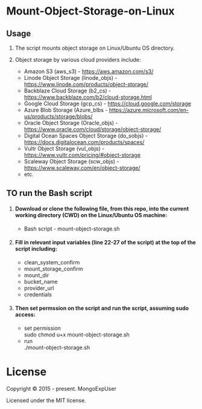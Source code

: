 # Mount-Object-Storage-on-Linux


## Usage
1) The script mounts object storage on Linux/Ubuntu OS directory. 

2) Object storage by various cloud providers include: <br>
    - Amazon S3 (aws_s3) - https://aws.amazon.com/s3/ <br>
    - Linode Object Storage (linode_objs) - https://www.linode.com/products/object-storage/ <br>
    - Backblaze Cloud Storage (b2_cs) - https://www.backblaze.com/b2/cloud-storage.html <br>
    - Google Cloud Storage (gcp_cs) - https://cloud.google.com/storage<br>
    - Azure Blob Storage (Azure_blbs - https://azure.microsoft.com/en-us/products/storage/blobs/ <br>
    - Oracle Object Storage (Oracle_objs) - https://www.oracle.com/cloud/storage/object-storage/<br>
    - Digital Ocean Spaces Object Storage (do_sobjs) - https://docs.digitalocean.com/products/spaces/ <br>
    - Vultr Object Storage (vul_objs) - https://www.vultr.com/pricing/#object-storage <br>
    - Scaleway Object Storage (scw_objs) - https://www.scaleway.com/en/object-storage/ <br>
    - etc. <br>


## TO run the Bash script

1) #### Download or clone the following file, from this repo, into the current working directory (CWD) on the Linux/Ubuntu OS machine: <br>
   - Bash script - mount-object-storage.sh<br>
   
2) #### Fill in relevant input variables (line 22-27 of the script) at the top of the script including: <br>
   - clean_system_confirm
   - mount_storage_confirm
   - mount_dir
   - bucket_name
   - provider_url
   - credentials

4) #### Then set permssion on the script and run the script, assuming sudo access: <br>
   - set permission <br>
   sudo chmod u+x mount-object-storage.sh
   - run <br>
   ./mount-object-storage.sh


# License

Copyright © 2015 - present. MongoExpUser

Licensed under the MIT license.
